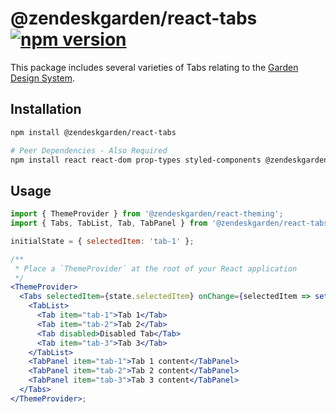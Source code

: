 # @zendeskgarden/react-tabs [![npm version](https://flat.badgen.net/npm/v/@zendeskgarden/react-tabs)](https://www.npmjs.com/package/@zendeskgarden/react-tabs)

This package includes several varieties of Tabs relating to
the [Garden Design System](https://zendeskgarden.github.io/).

## Installation

```sh
npm install @zendeskgarden/react-tabs

# Peer Dependencies - Also Required
npm install react react-dom prop-types styled-components @zendeskgarden/react-theming
```

## Usage

```jsx
import { ThemeProvider } from '@zendeskgarden/react-theming';
import { Tabs, TabList, Tab, TabPanel } from '@zendeskgarden/react-tabs';

initialState = { selectedItem: 'tab-1' };

/**
 * Place a `ThemeProvider` at the root of your React application
 */
<ThemeProvider>
  <Tabs selectedItem={state.selectedItem} onChange={selectedItem => setState({ selectedItem })}>
    <TabList>
      <Tab item="tab-1">Tab 1</Tab>
      <Tab item="tab-2">Tab 2</Tab>
      <Tab disabled>Disabled Tab</Tab>
      <Tab item="tab-3">Tab 3</Tab>
    </TabList>
    <TabPanel item="tab-1">Tab 1 content</TabPanel>
    <TabPanel item="tab-2">Tab 2 content</TabPanel>
    <TabPanel item="tab-3">Tab 3 content</TabPanel>
  </Tabs>
</ThemeProvider>;
```

